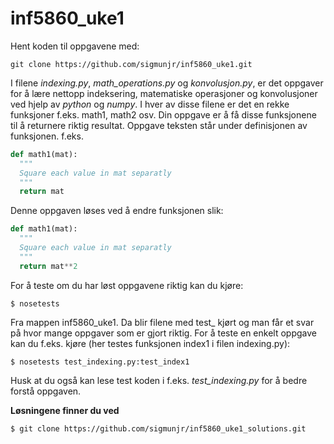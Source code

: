 # inf5860_uke1

Hent koden til oppgavene med:

    git clone https://github.com/sigmunjr/inf5860_uke1.git

I filene *indexing.py*, *math_operations.py* og *konvolusjon.py*, er det oppgaver for å lære nettopp indeksering, matematiske
operasjoner og konvolusjoner ved hjelp av *python* og *numpy*.
I hver av disse filene er det en rekke funksjoner f.eks. math1, math2 osv. Din oppgave er å få disse funksjonene til å returnere
riktig resultat. Oppgave teksten står under definisjonen av funksjonen. f.eks.

```python
def math1(mat):
  """
  Square each value in mat separatly
  """
  return mat
```

Denne oppgaven løses ved å endre funksjonen slik:

```python
def math1(mat):
  """
  Square each value in mat separatly
  """
  return mat**2
```

For å teste om du har løst oppgavene riktig kan du kjøre:

    $ nosetests

Fra mappen inf5860_uke1. Da blir filene med test_ kjørt og man får et svar på hvor mange oppgaver som er gjort riktig.
For å teste en enkelt oppgave kan du f.eks. kjøre (her testes funksjonen index1 i filen indexing.py):

    $ nosetests test_indexing.py:test_index1

Husk at du også kan lese test koden i f.eks. *test_indexing.py* for å bedre forstå oppgaven.

**Løsningene finner du ved**

    $ git clone https://github.com/sigmunjr/inf5860_uke1_solutions.git
